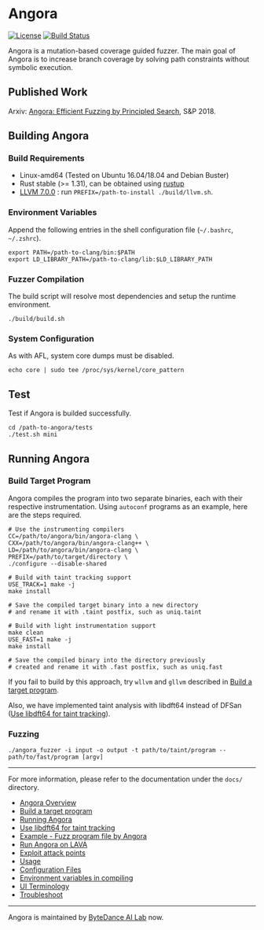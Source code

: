 # Angora

[![License](https://img.shields.io/badge/License-Apache%202.0-blue.svg)](https://opensource.org/licenses/Apache-2.0)
[![Build Status](https://api.cirrus-ci.com/github/AngoraFuzzer/Angora.svg)](https://cirrus-ci.com/github/AngoraFuzzer/Angora)

Angora is a mutation-based coverage guided fuzzer. The main goal of Angora is 
to increase branch coverage by solving path constraints without symbolic 
execution. 


## Published Work

Arxiv: [Angora: Efficient Fuzzing by Principled Search](https://arxiv.org/abs/1803.01307), S&P 2018.

## Building Angora

### Build Requirements

- Linux-amd64 (Tested on Ubuntu 16.04/18.04 and Debian Buster)
- Rust stable (>= 1.31), can be obtained using [rustup](https://rustup.rs)
- [LLVM 7.0.0](http://llvm.org/docs/index.html) : run `PREFIX=/path-to-install ./build/llvm.sh`.

### Environment Variables

Append the following entries in the shell configuration file (`~/.bashrc`, `~/.zshrc`).

```
export PATH=/path-to-clang/bin:$PATH
export LD_LIBRARY_PATH=/path-to-clang/lib:$LD_LIBRARY_PATH
```

### Fuzzer Compilation

The build script will resolve most dependencies and setup the 
runtime environment.

```shell
./build/build.sh
```

### System Configuration

As with AFL, system core dumps must be disabled.

```shell
echo core | sudo tee /proc/sys/kernel/core_pattern
```

## Test
Test if Angora is builded successfully.
```
cd /path-to-angora/tests
./test.sh mini
```

## Running Angora

### Build Target Program

Angora compiles the program into two separate binaries, each with their respective
instrumentation. Using `autoconf` programs as an example, here are the steps required.

```
# Use the instrumenting compilers
CC=/path/to/angora/bin/angora-clang \
CXX=/path/to/angora/bin/angora-clang++ \
LD=/path/to/angora/bin/angora-clang \
PREFIX=/path/to/target/directory \
./configure --disable-shared

# Build with taint tracking support 
USE_TRACK=1 make -j
make install

# Save the compiled target binary into a new directory
# and rename it with .taint postfix, such as uniq.taint

# Build with light instrumentation support
make clean
USE_FAST=1 make -j
make install

# Save the compiled binary into the directory previously
# created and rename it with .fast postfix, such as uniq.fast

```

If you fail to build by this approach, try `wllvm` and `gllvm` described in [Build a target program](./docs/build_target.md#wllvm-or-gllvm).

Also, we have implemented taint analysis with libdft64 instead of DFSan ([Use libdft64 for taint tracking](./docs/pin_mode.md)). 

### Fuzzing

```
./angora_fuzzer -i input -o output -t path/to/taint/program -- path/to/fast/program [argv]
```

-----------

For more information, please refer to the documentation under the 
`docs/` directory.

- [Angora Overview](./docs/overview.md)
- [Build a target program](./docs/build_target.md)
- [Running Angora](./docs/running.md)
- [Use libdft64 for taint tracking](./docs/pin_mode.md)
- [Example - Fuzz program file by Angora](./docs/example.md)
- [Run Angora on LAVA](./docs/lava.md)
- [Exploit attack points](./docs/exploitation.md)
- [Usage](./docs/usage.md)
- [Configuration Files](./docs/configuration.md)
- [Environment variables in compiling](./docs/environment_variables.md)
- [UI Terminology](./docs/ui.md)
- [Troubleshoot](./docs/troubleshoot.md)

--------
Angora is maintained by [ByteDance AI Lab](https://ailab.bytedance.com/) now.
